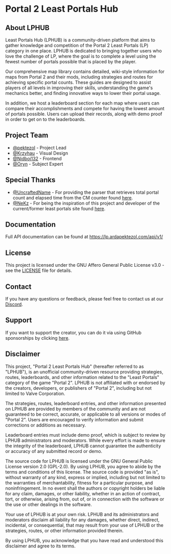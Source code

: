 # Portal 2 Least Portals Hub

## About LPHUB

Least Portals Hub (LPHUB) is a community-driven platform that aims to gather knowledge and competition of the Portal 2 Least Portals (LP) category in one place. LPHUB is dedicated to bringing together users who love the challenge of LP, where the goal is to complete a level using the fewest number of portals possible that is placed by the player.

Our comprehensive map library contains detailed, wiki-style information for maps from Portal 2 and their mods, including strategies and routes for achieving specific portal counts. These guides are designed to assist players of all levels in improving their skills, understanding the game's mechanics better, and finding innovative ways to lower their portal usage.

In addition, we host a leaderboard section for each map where users can compare their accomplishments and compete for having the lowest amount of portals possible. Users can upload their records, along with demo proof in order to get on to the leaderboards.

## Project Team

* [@pektezol](https://github.com/pektezol) - Project Lead
* [@Krzyhau](https://github.com/Krzyhau) - Visual Design
* [@Nidboj132](https://github.com/Nidboj132) - Frontend
* [@Oryn](https://github.com/Oryn-Goia) - Subject Expert

## Special Thanks

* [@UncraftedName](https://github.com/UncraftedName) - For providing the parser that retrieves total portal count and elapsed time from the CM counter found [here](https://github.com/UncraftedName/UntitledParser).
* [@NeKz](https://github.com/NeKzor) - For being the inspiration of this project and developer of the current/former least portals site found [here](https://lp.nekz.me/). 

## Documentation

Full API documentation can be found at https://lp.ardapektezol.com/api/v1/

## License

This project is licensed under the GNU Affero General Public License v3.0 - see the [LICENSE](https://github.com/pektezol/LeastPortals/blob/main/LICENSE) file for details.

## Contact

If you have any questions or feedback, please feel free to contact us at our [Discord](https://discord.gg/xq6TySyA4c).

## Support

If you want to support the creator, you can do it via using GitHub sponsorships by clicking [here](https://github.com/sponsors/pektezol).

## Disclaimer

This project, "Portal 2 Least Portals Hub" (hereafter referred to as "LPHUB"), is an unofficial community-driven resource providing strategies, routes, leaderboards, and other information related to the "Least Portals" category of the game "Portal 2". LPHUB is not affiliated with or endorsed by the creators, developers, or publishers of "Portal 2", including but not limited to Valve Corporation.

The strategies, routes, leaderboard entries, and other information presented on LPHUB are provided by members of the community and are not guaranteed to be correct, accurate, or applicable to all versions or modes of "Portal 2". Users are encouraged to verify information and submit corrections or additions as necessary.

Leaderboard entries must include demo proof, which is subject to review by LPHUB administrators and moderators. While every effort is made to ensure the integrity of the leaderboard, LPHUB cannot guarantee the authenticity or accuracy of any submitted record or demo.

The source code for LPHUB is licensed under the GNU General Public License version 2.0 (GPL-2.0). By using LPHUB, you agree to abide by the terms and conditions of this license. The source code is provided "as is", without warranty of any kind, express or implied, including but not limited to the warranties of merchantability, fitness for a particular purpose, and noninfringement. In no event shall the authors or copyright holders be liable for any claim, damages, or other liability, whether in an action of contract, tort, or otherwise, arising from, out of, or in connection with the software or the use or other dealings in the software.

Your use of LPHUB is at your own risk. LPHUB and its administrators and moderators disclaim all liability for any damages, whether direct, indirect, incidental, or consequential, that may result from your use of LPHUB or the strategies, routes, or other information provided therein.

By using LPHUB, you acknowledge that you have read and understood this disclaimer and agree to its terms.